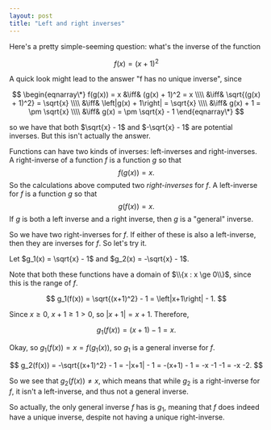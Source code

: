 ```yaml
---
layout: post
title: "Left and right inverses"
---
```

Here's a pretty simple-seeming question: what's the inverse of the function

$$f(x) = (x+1)^2$$

A quick look might lead to the answer "f has no unique inverse", since

$$
\begin{eqnarray\*}
f(g(x)) = x &\iff& (g(x) + 1)^2 = x \\\\
&\iff& \sqrt{(g(x) + 1)^2} = \sqrt{x} \\\\
&\iff& \left|g(x) + 1\right| = \sqrt{x} \\\\
&\iff& g(x) + 1 = \pm \sqrt{x} \\\\
&\iff& g(x) = \pm \sqrt{x} - 1
\end{eqnarray\*}
$$

so we have that both $\sqrt{x} - 1$ and $-\sqrt{x} - 1$ are potential inverses. But this isn't actually the answer.

Functions can have two kinds of inverses: left-inverses and right-inverses. A right-inverse of a function $f$ is a function $g$ so that $$f(g(x)) = x.$$ So the calculations above computed two _right-inverses_ for $f$. A left-inverse for $f$ is a function $g$ so that $$g(f(x)) = x.$$ If $g$ is both a left inverse and a right inverse, then $g$ is a "general" inverse.

So we have two right-inverses for $f$. If either of these is also a left-inverse, then they are inverses for $f$. So let's try it.

Let $g_1(x) = \sqrt{x} - 1$ and $g_2(x) = -\sqrt{x} - 1$.

Note that both these functions have a domain of $\\{x : x \ge 0\\}$, since this is the range of $f$.

$$
g_1(f(x)) = \sqrt{(x+1)^2} - 1 = \left|x+1\right| - 1.
$$

Since $x \ge 0$, $x + 1 \ge 1 > 0$, so $|x + 1| = x + 1$. Therefore,


$$
g_1(f(x)) = (x + 1) - 1 = x.
$$

Okay, so $g_1(f(x)) = x = f(g_1(x))$, so $g_1$ is a general inverse for $f$.

$$
g_2(f(x)) = -\sqrt{(x+1)^2} - 1 = -|x+1| - 1 = -(x+1) - 1 = -x -1 -1 = -x -2.
$$

So we see that $g_2(f(x)) \neq x$, which means that while $g_2$ is a right-inverse for $f$, it isn't a left-inverse, and thus not a general inverse.

So actually, the only general inverse $f$ has is $g_1$, meaning that $f$ does indeed have a unique inverse, despite not having a unique right-inverse.

